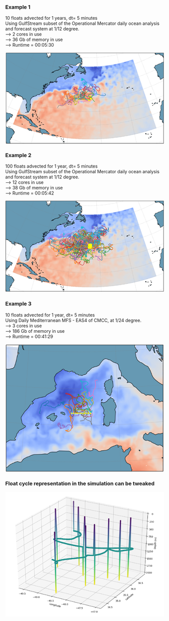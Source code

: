 ### Example 1
10 floats advected for 1 years, dt= 5 minutes  
Using GulfStream subset of the Operational Mercator daily ocean analysis and forecast system at 1/12 degree.  
--> 2 cores in use  
--> 36 Gb of memory in use   
--> Runtime = 00:05:30 
  
![](https://raw.githubusercontent.com/euroargodev/VirtualFleet/master/GS_10floats_1y.png?token=AEIGE7G6CN73AQE7XZFFN2C6MEP7Y)  

### Example 2
100 floats advected for 1 year, dt= 5 minutes  
Using GulfStream subset of the Operational Mercator daily ocean analysis and forecast system at 1/12 degree.  
--> 12 cores in use  
--> 38 Gb of memory in use     
--> Runtime = 00:05:42   
  
![](https://raw.githubusercontent.com/euroargodev/VirtualFleet/master/GS_100floats_1y.png?token=AEIGE7AV6WIL4GA26O5KBMK6MEP6Y)

### Example 3
10 floats advected for 1 year, dt= 5 minutes  
Using Daily Mediterranean MFS - EAS4 of CMCC, at 1/24 degree.  
-->  3 cores in use  
-->  186 Gb of memory in use     
--> Runtime = 00:41:29
  
![](https://raw.githubusercontent.com/euroargodev/VirtualFleet/master/MED_10floats_1y.png?token=AEIGE7EWPRG2GGMOKJQI5EK6MEQAQ)

### Float cycle representation in the simulation can be tweaked
![](https://raw.githubusercontent.com/euroargodev/VirtualFleet/master/Basic_argo_cycle.png?token=AEIGE7ANOU7GS73VM6MWYAK6MEP42)





